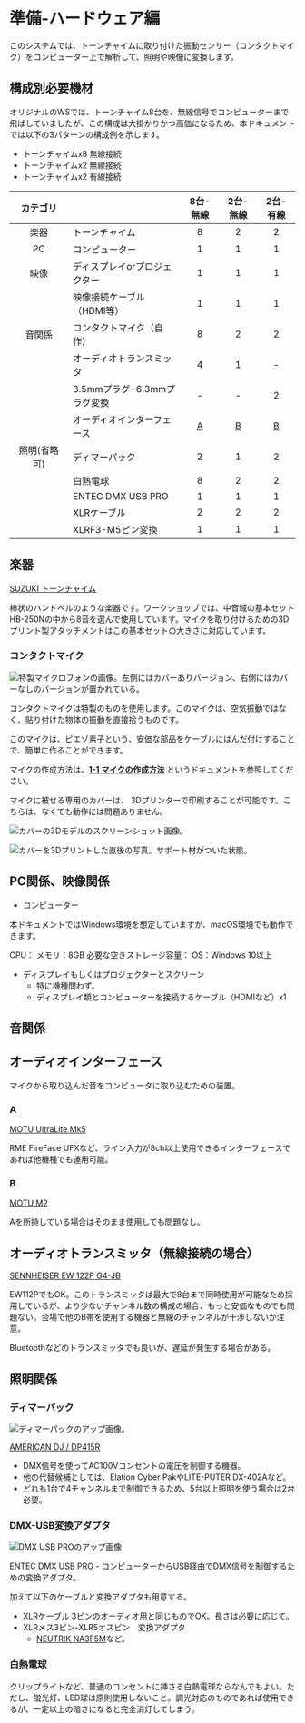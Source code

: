 # 準備-ハードウェア編

このシステムでは、トーンチャイムに取り付けた振動センサー（コンタクトマイク）をコンピューター上で解析して、照明や映像に変換します。

## 構成別必要機材

オリジナルのWSでは、トーンチャイム8台を、無線信号でコンピューターまで飛ばしていましたが、この構成は大掛かりかつ高価になるため、本ドキュメントでは以下の3パターンの構成例を示します。

- トーンチャイムx8 無線接続
- トーンチャイムx2 無線接続
- トーンチャイムx2 有線接続

|  カテゴリ   |                            | 8台-無線       | 2台-無線 | 2台-有線 | 
| :------: | -------------------------- | :-------------: | :-----: | :------: | 
| 楽器　    | トーンチャイム                |8               |2        |2      | 
| PC       | コンピューター                |1               |1        |1      |
| 映像　    | ディスプレイorプロジェクター    |1               |1       |1      |
|  　　　   | 映像接続ケーブル（HDMI等）　 　|1                |1       |1      |
| 音関係    | コンタクトマイク（自作）　　　　|8                |2       |2       | 
| 　　　    | オーディオトランスミッタ       |4                |1       |-        | 
|          | 3.5mmプラグ-6.3mmプラグ変換   |-               |-        |2       |
| 　　　    | オーディオインターフェース      |[A](#a)         |[B](#b) | [B](#b)|
|照明(省略可)| ディマーパック               |2                |1       |2     |
| 　　　　　 | 白熱電球              　    |8                |2       |2      |
| 　　　　　 | ENTEC DMX USB PRO          |1               |1        |1      |
| 　　　　　 | XLRケーブル                 |2                |2       |2       |
| 　　　　　 | XLRF3-M5ピン変換            |1                |1        |1       |

## 楽器

[SUZUKI トーンチャイム](https://www.suzuki-music.co.jp/products/36403/)

棒状のハンドベルのような楽器です。ワークショップでは、中音域の基本セットHB-250Nの中から8音を選んで使用しています。マイクを取り付けるための3Dプリント製アタッチメントはこの基本セットの大きさに対応しています。

### コンタクトマイク

![特製マイクロフォンの画像。左側にはカバーありバージョン、右側にはカバーなしのバージョンが置かれている。](img/microphone.JPG)

コンタクトマイクは特製のものを使用します。このマイクは、空気振動ではなく、貼り付けた物体の振動を直接拾うものです。

このマイクは、ピエゾ素子という、安価な部品をケーブルにはんだ付けすることで、簡単に作ることができます。

マイクの作成方法は、**[1-1 マイクの作成方法](./1-1-make-contact-microphone.md)** というドキュメントを参照してください。

マイクに被せる専用のカバーは、 3Dプリンターで印刷することが可能です。こちらは、なくても動作には問題ありません。

![カバーの3Dモデルのスクリーンショット画像。](./img/cover_3dmodel.png)

![カバーを3Dプリントした直後の写真。サポート材がついた状態。](./img/3dprint_image.jpg)

## PC関係、映像関係

- コンピューター

本ドキュメントではWindows環境を想定していますが、macOS環境でも動作できます。

CPU：
メモリ：8GB
必要な空きストレージ容量：
OS：Windows 10以上

- ディスプレイもしくはプロジェクターとスクリーン
  - 特に機種問わず。
  - ディスプレイ類とコンピューターを接続するケーブル（HDMIなど）x1

## 音関係

## オーディオインターフェース

マイクから取り込んだ音をコンピュータに取り込むための装置。

### A

[MOTU UltraLite Mk5](https://www.soundhouse.co.jp/products/detail/item/291119/)

RME FireFace UFXなど、ライン入力が8ch以上使用できるインターフェースであれば他機種でも運用可能。

### B

[MOTU M2](https://www.soundhouse.co.jp/products/detail/item/269730/)

Aを所持している場合はそのまま使用しても問題なし。

## オーディオトランスミッタ（無線接続の場合）

[SENNHEISER EW 122P G4-JB](https://www.soundhouse.co.jp/products/detail/item/254766/)

EW112PでもOK。このトランスミッタは最大で8台まで同時使用が可能なため採用しているが、より少ないチャンネル数の構成の場合、もっと安価なものでも問題ない。会場で他のB帯を使用する機器と無線のチャンネルが干渉しないか注意。

Bluetoothなどのトランスミッタでも良いが、遅延が発生する場合がある。

## 照明関係

### ディマーパック

![ディマーパックのアップ画像。](./img/dimmerpack.jpg)

[AMERICAN DJ / DP415R](https://www.soundhouse.co.jp/products/detail/item/252223/)

- DMX信号を使ってAC100Vコンセントの電圧を制御する機器。
- 他の代替候補としては、Elation Cyber PakやLITE-PUTER DX-402Aなど。
- どれも1台で4チャンネルまで制御できるため、5台以上照明を使う場合は2台必要。

### DMX-USB変換アダプタ

![DMX USB PROのアップ画像](./img/dmxusbpro.jpg)

[ENTEC DMX USB PRO](https://www.enttec.com/product/dmx-usb-interfaces/dmx-usb-pro-professional-1u-usb-to-dmx512-converter/)
    - コンピューターからUSB経由でDMX信号を制御するための変換アダプタ。

加えて以下のケーブルと変換アダプタも用意する。

- XLRケーブル 3ピンのオーディオ用と同じものでOK。長さは必要に応じて。
- XLRメス3ピン-XLR5オスピン　変換アダプタ
    - [NEUTRIK NA3F5M](https://www.soundhouse.co.jp/products/detail/item/236711/)など。

### 白熱電球

クリップライトなど、普通のコンセントに挿さる白熱電球ならなんでもよい。ただし、蛍光灯、LED球は原則使用しないこと。調光対応のものであれば使用できるが、一定以上の暗さになると完全消灯してしまう。

